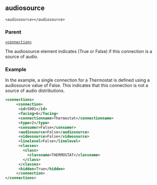 ## audiosource

`<audiosource></audiosource>`


### Parent

[`<connection>`][1]


The audiosource element indicates (True or False) if this connection is a source of audio. 


### Example

In the example, a single connection for a Thermostat is defined using a audiosource value of False.  This indicates that this connection is not a source of audio distributions.   

```xml
<connections>
     <connection>      
	  <id>5001</id>
      <facing>6</facing>
      <connectionname>Thermostat</connectionname>
      <type>2</type>
      <consumer>False</consumer>
      <audiosource>False</audiosource>
      <videosource>False</videosource>
      <linelevel>False</linelevel>
      <classes>
        <class>
          <classname>THERMOSTAT</classname>
        </class>
      </classes>
      <hidden>True</hidden>
     </connection>
</connections>
```





[1]:	https://verbose-telegram-5004f902.pages.github.io/#connections-xml-connection